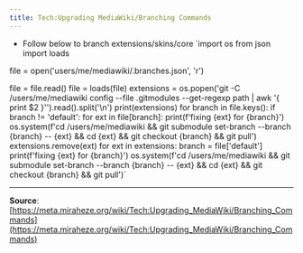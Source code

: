 ```yaml
---
title: Tech:Upgrading MediaWiki/Branching Commands
---
```


* Follow below to branch extensions/skins/core
`import os
from json import loads

file = open('users/me/mediawiki/.branches.json', 'r')

file = file.read()
file = loads(file)
extensions = os.popen('git -C /users/me/mediawiki config --file .gitmodules --get-regexp path | awk \'{ print $2 }\'').read().split('\n')
print(extensions)
for branch in file.keys():
    if branch != 'default':
        for ext in file[branch]:
            print(f'fixing {ext} for {branch}')
            os.system(f'cd /users/me/mediawiki && git submodule set-branch --branch {branch} -- {ext} && cd {ext} && git checkout {branch} && git pull')
            extensions.remove(ext)
for ext in extensions:
    branch = file['default']
    print(f'fixing {ext} for {branch}')
    os.system(f'cd /users/me/mediawiki && git submodule set-branch --branch {branch} -- {ext} && cd {ext} && git checkout {branch} && git pull')`

----
**Source**: [https://meta.miraheze.org/wiki/Tech:Upgrading_MediaWiki/Branching_Commands](https://meta.miraheze.org/wiki/Tech:Upgrading_MediaWiki/Branching_Commands)